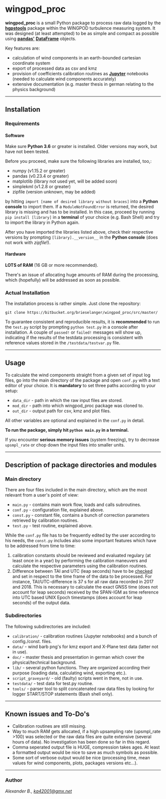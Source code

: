 
# wingpod_proc

**wingpod_proc** is a small Python package to process raw data logged by the [**hgpstools**](https://bitbucket.org/haukex/hgpstools/src/master/) package within the WINGPOD turbulence measuring system. It was designed (at least attempted) to be as simple and compact as possible using [**pandas'**](https://pandas.pydata.org) [**DataFrame**](https://pandas.pydata.org/pandas-docs/stable/dsintro.html) objects.

Key features are:

* calculation of wind components in an earth-bounded cartesian coordinate system
* export of processed data as csv and kmz
* provision of coefficients calibration routines as [**Jupyter**](http://jupyter.org/) notebooks (needed to calculate wind components accurately)
* extensive documentation (e.g. master thesis in german relating to the physics background)

___

## Installation

### Requirements
#### Software

Make sure **Python 3.6** or greater is installed. Older versions may work, but have not been tested.

Before you proceed, make sure the following libraries are installed, too,:

* numpy (v1.15.2 or greater)
* pandas (v0.23.4 or greater)
* matplotlib (library not used yet, will be added soon)
* simplekml (v1.2.8 or greater)
* zipfile (version unknown, may be added)

by hitting `import [name of desired library without braces]` into a **Python console** to import them. If a `ModuleNotFoundError` is returned, the desired library is missing and has to be installed. In this case, proceed by running `pip install [library]` in a **terminal** of your choice (e.g. Bash Shell) and try to import the library in Python again.

After you have imported the libraries listed above, check their respective versions by prompting `[library].__version__` in the **Python console** (does not work with *zipfile*!).

#### Hardware

**LOTS of RAM** (16 GB or more recommended).

There's an issue of allocating huge amounts of RAM during the processing, which (hopefully) will be addressed as soon as possible.

### Actual Installation

The installation process is rather simple. Just clone the repository:

`git clone https://bitbucket.org/brieselanger/wingpod_proc/src/master/`

To guarantee consistent and reproducible results, it is **recommended** to run the `test.py` script by prompting `python test.py` in a console after installation. A couple of `passed!` or `failed!` messages will show up, indicating if the results of the testdata processing is consistent with reference values stored in the `/testdata/testvar.py` file.

___

## Usage

To calculate the wind components straight from a given set of input log files, go into the main directory of the package and open `conf.py` with a text editor of your choice. It is **mandatory** to set three paths according to your setup:

* `data_dir` - path in which the raw input files are stored.
* `mod_dir` - path into which wingpod_proc package was cloned to.
* `out_dir` - output path for csv, kmz and plot files.

All other variables are optional and explained in the `conf.py` in detail.

**To run the package, simply hit `python main.py` in a terminal.**

If you encounter **serious memory issues** (system freezing), try to decrease `upsmpl_rate` or chop down the input files into smaller units.
___

## Description of package directories and modules

### Main directory

There are four files included in the main directory, which are the most relevant from a user's point of view:

* `main.py` - contains main work flow, loads and calls subroutines.
* `conf.py` - configuration file, explained above.
* `const.py` - constant file, contains a bunch of correction parameters retrieved by calibration routines.
* `test.py` - test routine, explained above.

While the `conf.py` file has to be frequently edited by the user according to his needs, the `const.py` includes also some important features which have to be addressed from time to time:

1. calibration constants should be reviewed and evaluated regulary (at least once in a year) by performing the calibration maneuvers and calculate the respective parameters using the calibration routines.
2. Difference between TAI and UTC (leap seconds) have to be [checked](https://hpiers.obspm.fr/iers/bul/bulc/bulletinc.dat) and set in respect to the time frame of the data to be processed. For instance, TAI/UTC-difference is 37 s for all raw data recorded in 2017 and 2018. This is necessary to calculate the exact GNSS time (does not account for leap seconds) received by the SPAN-IGM as time reference into UTC based UNIX Epoch timestamps (does account for leap seconds) of the output data.

### Subdirectories

The following subdirectories are included:

* `calibration/` - calibration routines (Jupyter notebooks) and a bunch of config./const. files.
* `data/` - wind barb png's for kmz export and X-Plane test data (latter not in use).
* `doc/` - master thesis and presentation in german which cover the physical/technical background.
* `lib/` - several python functions. They are organized according their purpose (loading data, calculating wind, exporting etc.).
* `script_graveyard/` - old (faulty) scripts went in there, not in use.
* `testdata/` - test data for test.py routine.
* `tools/` - parser tool to split concatenated raw data files by looking for logger START/STOP statements (Bash shell only).
___

## Known issues and To-Do's

* Calibration routines are still missing.
* Way to much RAM gets allocated, if a high upsampling rate (upsmpl_rate >100) was selected or the raw data files are quite extensive (several hours of data). No investigation has been done so far in this regard.
* Comma seperated output file is HUGE, compression takes ages. At least a formatted output would be nice to save as much symbols as possible.
* Some sort of verbose output would be nice (processing time, mean values for wind components, plots, packages versions etc...).

___

### Author
*Alexander B., ka42001@gmx.net*
